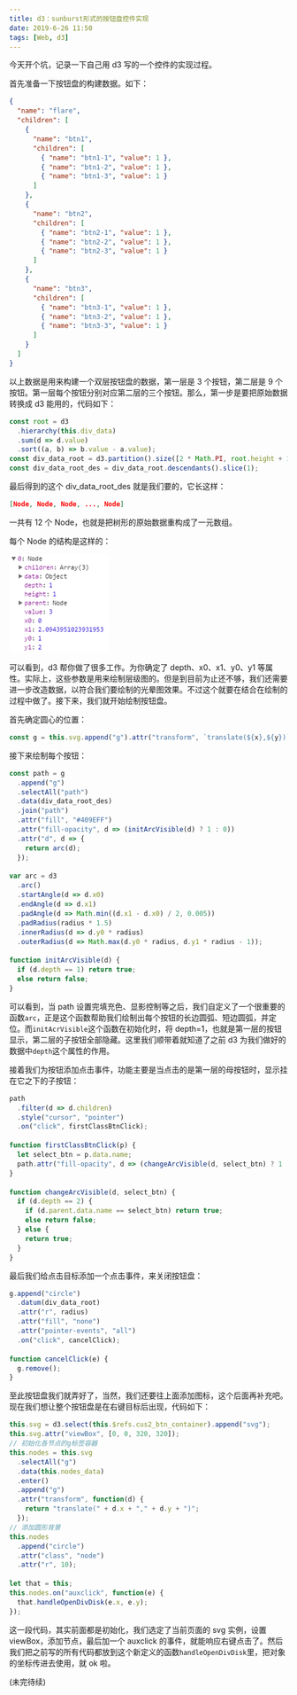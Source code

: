 ```yaml
---
title: d3：sunburst形式的按钮盘控件实现
date: 2019-6-26 11:50
tags: [Web, d3]
---
```


<CreateTime/>
<TagLinks />

今天开个坑，记录一下自己用 d3 写的一个控件的实现过程。

首先准备一下按钮盘的构建数据。如下：

```json
{
  "name": "flare",
  "children": [
    {
      "name": "btn1",
      "children": [
        { "name": "btn1-1", "value": 1 },
        { "name": "btn1-2", "value": 1 },
        { "name": "btn1-3", "value": 1 }
      ]
    },
    {
      "name": "btn2",
      "children": [
        { "name": "btn2-1", "value": 1 },
        { "name": "btn2-2", "value": 1 },
        { "name": "btn2-3", "value": 1 }
      ]
    },
    {
      "name": "btn3",
      "children": [
        { "name": "btn3-1", "value": 1 },
        { "name": "btn3-2", "value": 1 },
        { "name": "btn3-3", "value": 1 }
      ]
    }
  ]
}
```

以上数据是用来构建一个双层按钮盘的数据，第一层是 3 个按钮，第二层是 9 个按钮。第一层每个按钮分别对应第二层的三个按钮。那么，第一步是要把原始数据转换成 d3 能用的，代码如下：

```js
const root = d3
  .hierarchy(this.div_data)
  .sum(d => d.value)
  .sort((a, b) => b.value - a.value);
const div_data_root = d3.partition().size([2 * Math.PI, root.height + 1])(root);
const div_data_root_des = div_data_root.descendants().slice(1);
```

最后得到的这个 div_data_root_des 就是我们要的，它长这样：

```json
[Node, Node, Node, ..., Node]
```

一共有 12 个 Node，也就是把树形的原始数据重构成了一元数组。

每个 Node 的结构是这样的：

![d3-sunburst-one](../illustrations/d3-sunburst-one.png)

可以看到，d3 帮你做了很多工作。为你确定了 depth、x0、x1、y0、y1 等属性。实际上，这些参数是用来绘制层级图的。但是到目前为止还不够，我们还需要进一步改造数据，以符合我们要绘制的光晕图效果。不过这个就要在结合在绘制的过程中做了。接下来，我们就开始绘制按钮盘。

首先确定圆心的位置：

```js
const g = this.svg.append("g").attr("transform", `translate(${x},${y})`);
```

接下来绘制每个按钮：

```js
const path = g
  .append("g")
  .selectAll("path")
  .data(div_data_root_des)
  .join("path")
  .attr("fill", "#409EFF")
  .attr("fill-opacity", d => (initArcVisible(d) ? 1 : 0))
  .attr("d", d => {
    return arc(d);
  });

var arc = d3
  .arc()
  .startAngle(d => d.x0)
  .endAngle(d => d.x1)
  .padAngle(d => Math.min((d.x1 - d.x0) / 2, 0.005))
  .padRadius(radius * 1.5)
  .innerRadius(d => d.y0 * radius)
  .outerRadius(d => Math.max(d.y0 * radius, d.y1 * radius - 1));

function initArcVisible(d) {
  if (d.depth == 1) return true;
  else return false;
}
```

可以看到，当 path 设置完填充色、显影控制等之后，我们自定义了一个很重要的函数`arc`，正是这个函数帮助我们绘制出每个按钮的长边圆弧、短边圆弧，并定位。而`initAcrVisible`这个函数在初始化时，将 depth=1，也就是第一层的按钮显示，第二层的子按钮全部隐藏。这里我们顺带着就知道了之前 d3 为我们做好的数据中`depth`这个属性的作用。

接着我们为按钮添加点击事件，功能主要是当点击的是第一层的母按钮时，显示挂在它之下的子按钮：

```js
path
  .filter(d => d.children)
  .style("cursor", "pointer")
  .on("click", firstClassBtnClick);

function firstClassBtnClick(p) {
  let select_btn = p.data.name;
  path.attr("fill-opacity", d => (changeArcVisible(d, select_btn) ? 1 : 0));
}

function changeArcVisible(d, select_btn) {
  if (d.depth == 2) {
    if (d.parent.data.name == select_btn) return true;
    else return false;
  } else {
    return true;
  }
}
```

最后我们给点击目标添加一个点击事件，来关闭按钮盘：

```js
g.append("circle")
  .datum(div_data_root)
  .attr("r", radius)
  .attr("fill", "none")
  .attr("pointer-events", "all")
  .on("click", cancelClick);

function cancelClick(e) {
  g.remove();
}
```

至此按钮盘我们就弄好了，当然，我们还要往上面添加图标，这个后面再补充吧。现在我们想让整个按钮盘是在右键目标后出现，代码如下：

```js
this.svg = d3.select(this.$refs.cus2_btn_container).append("svg");
this.svg.attr("viewBox", [0, 0, 320, 320]);
// 初始化各节点的g标签容器
this.nodes = this.svg
  .selectAll("g")
  .data(this.nodes_data)
  .enter()
  .append("g")
  .attr("transform", function(d) {
    return "translate(" + d.x + "," + d.y + ")";
  });
// 添加圆形背景
this.nodes
  .append("circle")
  .attr("class", "node")
  .attr("r", 10);

let that = this;
this.nodes.on("auxclick", function(e) {
  that.handleOpenDivDisk(e.x, e.y);
});
```

这一段代码，其实前面都是初始化，我们选定了当前页面的 svg 实例，设置 viewBox，添加节点，最后加一个 auxclick 的事件，就能响应右键点击了。然后我们把之前写的所有代码都放到这个新定义的函数`handleOpenDivDisk`里，把对象的坐标传进去使用，就 ok 啦。

(未完待续)
